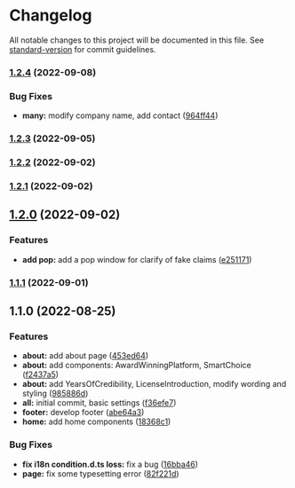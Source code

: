 # Changelog

All notable changes to this project will be documented in this file. See [standard-version](https://github.com/conventional-changelog/standard-version) for commit guidelines.

### [1.2.4](https://git.wcgmarkets.com/Alice_Chou/wcg-cgse/compare/v1.2.3...v1.2.4) (2022-09-08)


### Bug Fixes

* **many:** modify company name, add contact ([964ff44](https://git.wcgmarkets.com/Alice_Chou/wcg-cgse/commit/964ff4457a168c98fb8ef620460933f9eacf8d60))

### [1.2.3](https://git.wcgmarkets.com/Alice_Chou/wcg-cgse/compare/v1.2.2...v1.2.3) (2022-09-05)

### [1.2.2](https://git.wcgmarkets.com/Alice_Chou/wcg-cgse/compare/v1.2.1...v1.2.2) (2022-09-02)

### [1.2.1](https://git.wcgmarkets.com/Alice_Chou/wcg-cgse/compare/v1.2.0...v1.2.1) (2022-09-02)

## [1.2.0](https://git.wcgmarkets.com/Alice_Chou/wcg-cgse/compare/v1.1.1...v1.2.0) (2022-09-02)


### Features

* **add pop:** add a pop window for clarify of fake claims ([e251171](https://git.wcgmarkets.com/Alice_Chou/wcg-cgse/commit/e251171a5fcd57c079da1b7f035b1dad4532268a))

### [1.1.1](https://git.wcgmarkets.com/Alice_Chou/wcg-cgse/compare/v1.1.0...v1.1.1) (2022-09-01)

## 1.1.0 (2022-08-25)


### Features

* **about:** add about page ([453ed64](https://git.wcgmarkets.com/Alice_Chou/wcg-cgse/commit/453ed647566fa64ed07e535c84241d62616589bb))
* **about:** add components: AwardWinningPlatform, SmartChoice ([f2437a5](https://git.wcgmarkets.com/Alice_Chou/wcg-cgse/commit/f2437a5a2691bde3c067123770ca7c57034ee771))
* **about:** add YearsOfCredibility, LicenseIntroduction, modify wording and styling ([985886d](https://git.wcgmarkets.com/Alice_Chou/wcg-cgse/commit/985886d3f44950f3ae09c0846463b8762508e568))
* **all:** initial commit, basic settings ([f36efe7](https://git.wcgmarkets.com/Alice_Chou/wcg-cgse/commit/f36efe73c30bb20152ad2895f23d2c4ac84624b8))
* **footer:** develop footer ([abe64a3](https://git.wcgmarkets.com/Alice_Chou/wcg-cgse/commit/abe64a3f1c852ed5d594f3015eb4f8f18f58149a))
* **home:** add home components ([18368c1](https://git.wcgmarkets.com/Alice_Chou/wcg-cgse/commit/18368c1ef94fb9e80ed3453ca68a970652d632a4))


### Bug Fixes

* **fix i18n condition.d.ts loss:** fix a bug ([16bba46](https://git.wcgmarkets.com/Alice_Chou/wcg-cgse/commit/16bba461ec990a36150fed2584fdf51ee35caecd))
* **page:** fix some typesetting error ([82f221d](https://git.wcgmarkets.com/Alice_Chou/wcg-cgse/commit/82f221d68d5a114ef4705219b554027a0cee6086))
